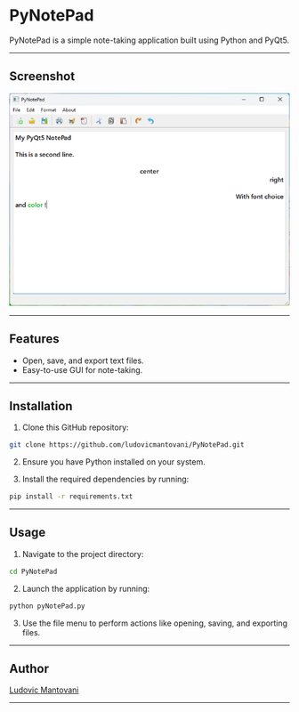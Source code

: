 # PyNotePad

PyNotePad is a simple note-taking application built using Python and PyQt5.

---

## Screenshot

![Application Screenshot](https://github.com/ludovicmantovani/PyNotePad/blob/master/doc/img/screenshot01.png)

---

## Features

- Open, save, and export text files.
- Easy-to-use GUI for note-taking.

---

## Installation

1. Clone this GitHub repository:

```bash
git clone https://github.com/ludovicmantovani/PyNotePad.git
```

2. Ensure you have Python installed on your system.

3. Install the required dependencies by running:

```bash
pip install -r requirements.txt
```

---

## Usage

1. Navigate to the project directory:

```bash
cd PyNotePad
```

2. Launch the application by running:

```bash
python pyNotePad.py
```

3. Use the file menu to perform actions like opening, saving, and exporting files.

---

## Author

[Ludovic Mantovani](https://github.com/ludovicmantovani)

---
